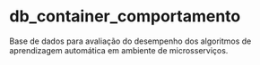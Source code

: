 # db_container_comportamento
Base de dados para avaliação do desempenho dos algoritmos de aprendizagem automática em ambiente de microsserviços.
